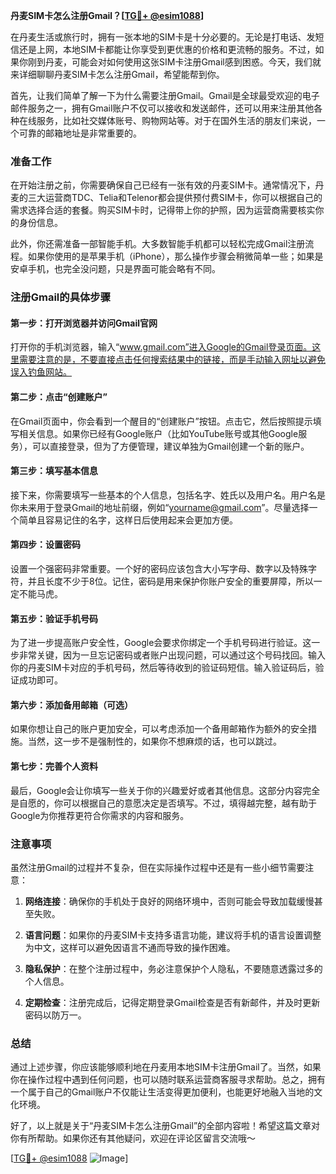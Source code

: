 **丹麦SIM卡怎么注册Gmail？[[TG💪+ @esim1088](https://t.me/s/esim1088)]**

在丹麦生活或旅行时，拥有一张本地的SIM卡是十分必要的。无论是打电话、发短信还是上网，本地SIM卡都能让你享受到更优惠的价格和更流畅的服务。不过，如果你刚到丹麦，可能会对如何使用这张SIM卡注册Gmail感到困惑。今天，我们就来详细聊聊丹麦SIM卡怎么注册Gmail，希望能帮到你。

首先，让我们简单了解一下为什么需要注册Gmail。Gmail是全球最受欢迎的电子邮件服务之一，拥有Gmail账户不仅可以接收和发送邮件，还可以用来注册其他各种在线服务，比如社交媒体账号、购物网站等。对于在国外生活的朋友们来说，一个可靠的邮箱地址是非常重要的。

### 准备工作

在开始注册之前，你需要确保自己已经有一张有效的丹麦SIM卡。通常情况下，丹麦的三大运营商TDC、Telia和Telenor都会提供预付费SIM卡，你可以根据自己的需求选择合适的套餐。购买SIM卡时，记得带上你的护照，因为运营商需要核实你的身份信息。

此外，你还需准备一部智能手机。大多数智能手机都可以轻松完成Gmail注册流程。如果你使用的是苹果手机（iPhone），那么操作步骤会稍微简单一些；如果是安卓手机，也完全没问题，只是界面可能会略有不同。

### 注册Gmail的具体步骤

#### 第一步：打开浏览器并访问Gmail官网

打开你的手机浏览器，输入“www.gmail.com”进入Google的Gmail登录页面。这里需要注意的是，不要直接点击任何搜索结果中的链接，而是手动输入网址以避免误入钓鱼网站。

#### 第二步：点击“创建账户”

在Gmail页面中，你会看到一个醒目的“创建账户”按钮。点击它，然后按照提示填写相关信息。如果你已经有Google账户（比如YouTube账号或其他Google服务），可以直接登录，但为了方便管理，建议单独为Gmail创建一个新的账户。

#### 第三步：填写基本信息

接下来，你需要填写一些基本的个人信息，包括名字、姓氏以及用户名。用户名是你未来用于登录Gmail的地址前缀，例如“yourname@gmail.com”。尽量选择一个简单且容易记住的名字，这样日后使用起来会更加方便。

#### 第四步：设置密码

设置一个强密码非常重要。一个好的密码应该包含大小写字母、数字以及特殊字符，并且长度不少于8位。记住，密码是用来保护你账户安全的重要屏障，所以一定不能马虎。

#### 第五步：验证手机号码

为了进一步提高账户安全性，Google会要求你绑定一个手机号码进行验证。这一步非常关键，因为一旦忘记密码或者账户出现问题，可以通过这个号码找回。输入你的丹麦SIM卡对应的手机号码，然后等待收到的验证码短信。输入验证码后，验证成功即可。

#### 第六步：添加备用邮箱（可选）

如果你想让自己的账户更加安全，可以考虑添加一个备用邮箱作为额外的安全措施。当然，这一步不是强制性的，如果你不想麻烦的话，也可以跳过。

#### 第七步：完善个人资料

最后，Google会让你填写一些关于你的兴趣爱好或者其他信息。这部分内容完全是自愿的，你可以根据自己的意愿决定是否填写。不过，填得越完整，越有助于Google为你推荐更符合你需求的内容和服务。

### 注意事项

虽然注册Gmail的过程并不复杂，但在实际操作过程中还是有一些小细节需要注意：

1. **网络连接**：确保你的手机处于良好的网络环境中，否则可能会导致加载缓慢甚至失败。
   
2. **语言问题**：如果你的丹麦SIM卡支持多语言功能，建议将手机的语言设置调整为中文，这样可以避免因语言不通而导致的操作困难。

3. **隐私保护**：在整个注册过程中，务必注意保护个人隐私，不要随意透露过多的个人信息。

4. **定期检查**：注册完成后，记得定期登录Gmail检查是否有新邮件，并及时更新密码以防万一。

### 总结

通过上述步骤，你应该能够顺利地在丹麦用本地SIM卡注册Gmail了。当然，如果你在操作过程中遇到任何问题，也可以随时联系运营商客服寻求帮助。总之，拥有一个属于自己的Gmail账户不仅能让生活变得更加便利，也能更好地融入当地的文化环境。

好了，以上就是关于“丹麦SIM卡怎么注册Gmail”的全部内容啦！希望这篇文章对你有所帮助。如果你还有其他疑问，欢迎在评论区留言交流哦～ 

[[TG💪+ @esim1088](https://t.me/s/esim1088) ![Image](https://i.postimg.cc/4NQfJmqS/Snipaste-2025-05-13-00-14-12.png)]